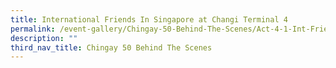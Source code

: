 ```yaml
---
title: International Friends In Singapore at Changi Terminal 4
permalink: /event-gallery/Chingay-50-Behind-The-Scenes/Act-4-1-Int-Friends-In-Singapore-at-Changi-Terminal4
description: ""
third_nav_title: Chingay 50 Behind The Scenes
---
```

